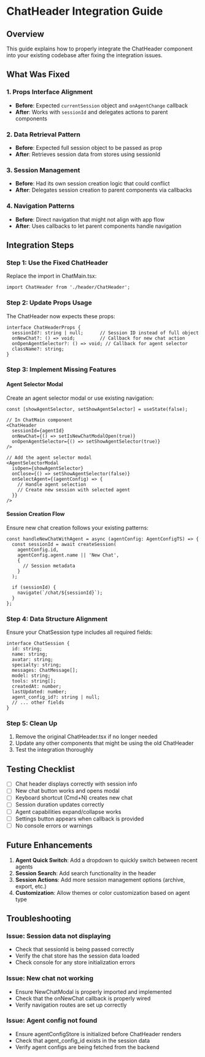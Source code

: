 # ChatHeader Integration Guide

## Overview
This guide explains how to properly integrate the ChatHeader component into your existing codebase after fixing the integration issues.

## What Was Fixed

### 1. **Props Interface Alignment**
- **Before**: Expected `currentSession` object and `onAgentChange` callback
- **After**: Works with `sessionId` and delegates actions to parent components

### 2. **Data Retrieval Pattern**
- **Before**: Expected full session object to be passed as prop
- **After**: Retrieves session data from stores using sessionId

### 3. **Session Management**
- **Before**: Had its own session creation logic that could conflict
- **After**: Delegates session creation to parent components via callbacks

### 4. **Navigation Patterns**
- **Before**: Direct navigation that might not align with app flow
- **After**: Uses callbacks to let parent components handle navigation

## Integration Steps

### Step 1: Use the Fixed ChatHeader
Replace the import in ChatMain.tsx:
```tsx
import ChatHeader from './header/ChatHeader';
```

### Step 2: Update Props Usage
The ChatHeader now expects these props:
```tsx
interface ChatHeaderProps {
  sessionId?: string | null;      // Session ID instead of full object
  onNewChat?: () => void;         // Callback for new chat action
  onOpenAgentSelector?: () => void; // Callback for agent selector
  className?: string;
}
```

### Step 3: Implement Missing Features

#### Agent Selector Modal
Create an agent selector modal or use existing navigation:
```tsx
const [showAgentSelector, setShowAgentSelector] = useState(false);

// In ChatMain component
<ChatHeader 
  sessionId={agentId}
  onNewChat={() => setIsNewChatModalOpen(true)}
  onOpenAgentSelector={() => setShowAgentSelector(true)}
/>

// Add the agent selector modal
<AgentSelectorModal
  isOpen={showAgentSelector}
  onClose={() => setShowAgentSelector(false)}
  onSelectAgent={(agentConfig) => {
    // Handle agent selection
    // Create new session with selected agent
  }}
/>
```

#### Session Creation Flow
Ensure new chat creation follows your existing patterns:
```tsx
const handleNewChatWithAgent = async (agentConfig: AgentConfigTS) => {
  const sessionId = await createSession(
    agentConfig.id,
    agentConfig.agent.name || 'New Chat',
    {
      // Session metadata
    }
  );
  
  if (sessionId) {
    navigate(`/chat/${sessionId}`);
  }
};
```

### Step 4: Data Structure Alignment

Ensure your ChatSession type includes all required fields:
```tsx
interface ChatSession {
  id: string;
  name: string;
  avatar: string;
  specialty: string;
  messages: ChatMessage[];
  model: string;
  tools: string[];
  createdAt: number;
  lastUpdated: number;
  agent_config_id?: string | null;
  // ... other fields
}
```

### Step 5: Clean Up

1. Remove the original ChatHeader.tsx if no longer needed
2. Update any other components that might be using the old ChatHeader
3. Test the integration thoroughly

## Testing Checklist

- [ ] Chat header displays correctly with session info
- [ ] New chat button works and opens modal
- [ ] Keyboard shortcut (Cmd+N) creates new chat
- [ ] Session duration updates correctly
- [ ] Agent capabilities expand/collapse works
- [ ] Settings button appears when callback is provided
- [ ] No console errors or warnings

## Future Enhancements

1. **Agent Quick Switch**: Add a dropdown to quickly switch between recent agents
2. **Session Search**: Add search functionality in the header
3. **Session Actions**: Add more session management options (archive, export, etc.)
4. **Customization**: Allow themes or color customization based on agent type

## Troubleshooting

### Issue: Session data not displaying
- Check that sessionId is being passed correctly
- Verify the chat store has the session data loaded
- Check console for any store initialization errors

### Issue: New chat not working
- Ensure NewChatModal is properly imported and implemented
- Check that the onNewChat callback is properly wired
- Verify navigation routes are set up correctly

### Issue: Agent config not found
- Ensure agentConfigStore is initialized before ChatHeader renders
- Check that agent_config_id exists in the session data
- Verify agent configs are being fetched from the backend